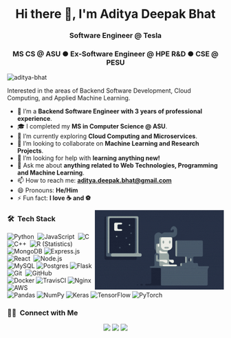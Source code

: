 <h1 align="center">Hi there 👋, I'm Aditya Deepak Bhat</h1>
<h3 align="center">Software Engineer @ Tesla</h3>
<h3 align="center"> MS CS @ ASU ● Ex-Software Engineer @ HPE R&D ● CSE @ PESU </h3>

<p align="left"> <img src="https://komarev.com/ghpvc/?username=aditya-bhat&style=flat-square" alt="aditya-bhat" /> </p>

Interested in the areas of Backend Software Development, Cloud Computing, and Applied Machine Learning.

- 🔭 I’m a **Backend Software Engineer with 3 years of professional experience**.
- 🎓 I completed my **MS in Computer Science @ ASU**.
- 🌱 I’m currently exploring **Cloud Computing and Microservices**.
- 👯 I’m looking to collaborate on **Machine Learning and Research Projects**.
- 🤔 I’m looking for help with **learning anything new!**
- 💬 Ask me about **anything related to Web Technologies, Programming and Machine Learning**.
- 📫 How to reach me: **aditya.deepak.bhat@gmail.com**
- 😄 Pronouns: **He/Him**
- ⚡ Fun fact: **I love :coffee: and :soccer:**

<img alt="Night Coding" src="https://raw.githubusercontent.com/AVS1508/AVS1508/master/assets/Night-Coding.gif" align="right"/>

### 🛠 &nbsp;Tech Stack

![Python](https://img.shields.io/badge/-Python-05122A?style=flat&logo=python)&nbsp;
![JavaScript](https://img.shields.io/badge/-JavaScript-05122A?style=flat&logo=javascript)&nbsp;
![C](https://img.shields.io/badge/-C-05122A?style=flat&logo=C&logoColor=A8B9CC)&nbsp;
![C++](https://img.shields.io/badge/-C++-05122A?style=flat&logo=C%2B%2B&logoColor=00599C)&nbsp;
![R (Statistics)](https://img.shields.io/badge/-R-05122A?style=flat&logo=R&logoColor=276DC3)\
<img alt="MongoDB" src ="https://img.shields.io/badge/MongoDB-%234ea94b.svg?&style=flat&logo=mongodb&logoColor=white"/>
<img alt="Express.js" src="https://img.shields.io/badge/express.js%20-%23404d59.svg?&style=flat"/>
![React](https://img.shields.io/badge/-React-05122A?style=flat&logo=react)&nbsp;
![Node.js](https://img.shields.io/badge/-Node.js-05122A?style=flat&logo=node.js)&nbsp;\
<img alt="MySQL" src="https://img.shields.io/badge/mysql-%2300f.svg?&style=flat&logo=mysql&logoColor=white"/>
<img alt="Postgres" src ="https://img.shields.io/badge/postgres-%23316192.svg?&style=flat&logo=postgresql&logoColor=white"/>
![Flask](https://img.shields.io/badge/-Flask-05122A?style=flat&logo=flask)&nbsp;
![Git](https://img.shields.io/badge/-Git-05122A?style=flat&logo=git)&nbsp;
![GitHub](https://img.shields.io/badge/-GitHub-05122A?style=flat&logo=github)&nbsp;\
<img alt="Docker" src="https://img.shields.io/badge/docker%20-%230db7ed.svg?&style=flat&logo=docker&logoColor=white"/>
<img alt="TravisCI" src="https://img.shields.io/badge/travisci%20-%232B2F33.svg?&sstyle=flat&logo=travis&logoColor=white"/>
<img alt="Nginx" src="https://img.shields.io/badge/nginx%20-%23009639.svg?&style=flat&logo=nginx&logoColor=white"/>
<img alt="AWS" src="https://img.shields.io/badge/AWS%20-%23FF9900.svg?&style=flat&logo=amazon-aws&logoColor=white"/>\
<img alt="Pandas" src="https://img.shields.io/badge/pandas%20-%23150458.svg?&style=flat&logo=pandas&logoColor=white" />
<img alt="NumPy" src="https://img.shields.io/badge/numpy%20-%23013243.svg?&style=flat&logo=numpy&logoColor=white" />
<img alt="Keras" src="https://img.shields.io/badge/Keras%20-%23D00000.svg?&style=flat&logo=Keras&logoColor=white"/>
<img alt="TensorFlow" src="https://img.shields.io/badge/TensorFlow%20-%23FF6F00.svg?&style=flat&logo=TensorFlow&logoColor=white" />
<img alt="PyTorch" src="https://img.shields.io/badge/PyTorch%20-%23EE4C2C.svg?&style=flat&logo=PyTorch&logoColor=white" />

### 🤝🏻 &nbsp;Connect with Me
<p align="center">
<a href="https://www.linkedin.com/in/aditya-deepak-bhat/"><img src="https://img.shields.io/badge/-Aditya%20Bhat-0077B5?style=flat&logo=Linkedin&logoColor=white"/></a>
<a href="mailto:aditya.deepak.bhat@gmail.com"><img src="https://img.shields.io/badge/-aditya.deepak.bhat@gmail.com-D14836?style=flat&logo=Gmail&logoColor=white"/></a>
<a href="https://instagram.com/aditya_bhat24"><img src="https://img.shields.io/badge/-aditya_bhat24-E4405F?style=flat&logo=Instagram&logoColor=white"/></a>
</p>
